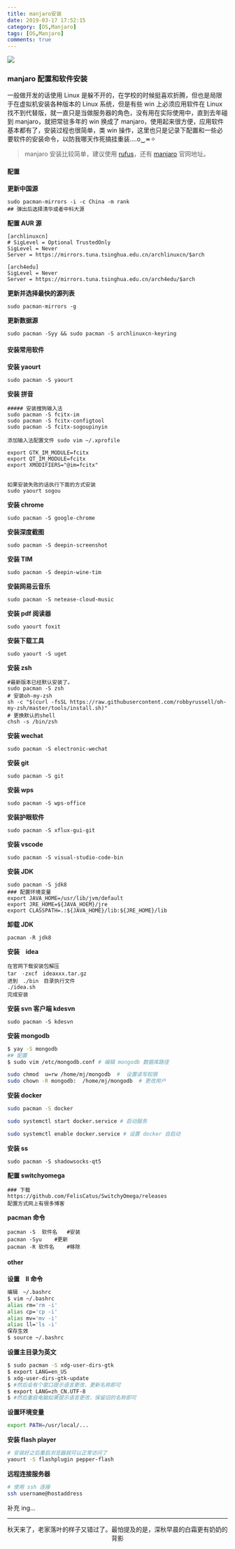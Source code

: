 ```yaml
---
title: manjaro安装
date: 2019-03-17 17:52:15
category: [OS,Manjaro]
tags: [OS,Manjaro]
comments: true
---
```


![](manjaro安装/manjaro.png)

### manjaro 配置和软件安装

一般做开发的话使用 Linux 是躲不开的，在学校的时候挺喜欢折腾，但也是局限于在虚拟机安装各种版本的 Linux 系统，但是有些 win 上必须应用软件在 Linux 找不到代替版，就一直只是当做服务器的角色，没有用在实际使用中，直到去年碰到 manjaro，就把常驻多年的 win 换成了 manjaro，使用起来很方便，应用软件基本都有了，安装过程也很简单，类 win 操作，这里也只是记录下配置和一些必要软件的安装命令，以防我哪天作死搞挂重装....o‿≖✧

<!-- more -->

> manjaro 安装比较简单，建议使用 [rufus](https://rufus.ie/)，还有 [manjaro](https://manjaro.org/) 官网地址。

#### 配置

**更新中国源**

```
sudo pacman-mirrors -i -c China -m rank
## 弹出后选择清华或者中科大源
```

**配置 AUR 源**

```
[archlinuxcn]
# SigLevel = Optional TrustedOnly
SigLevel = Never
Server = https://mirrors.tuna.tsinghua.edu.cn/archlinuxcn/$arch

[arch4edu]
SigLevel = Never
Server = https://mirrors.tuna.tsinghua.edu.cn/arch4edu/$arch
```

**更新并选择最快的源列表**

```
sudo pacman-mirrors -g 
```

**更新数据源**

```
sudo pacman -Syy && sudo pacman -S archlinuxcn-keyring
```

#### 安装常用软件

**安装 yaourt**

```
sudo pacman -S yaourt
```
**安装 拼音**

```
##### 安装搜狗输入法
sudo pacman -S fcitx-im
sudo pacman -S fcitx-configtool
sudo pacman -S fcitx-sogoupinyin

添加输入法配置文件 sudo vim ~/.xprofile

export GTK_IM_MODULE=fcitx
export QT_IM_MODULE=fcitx
export XMODIFIERS="@im=fcitx"


如果安装失败的话执行下面的方式安装
sudo yaourt sogou
```

**安装 chrome**

```
sudo pacman -S google-chrome
```

**安装深度截图**

```
sudo pacman -S deepin-screenshot
```

**安装 TIM**

```
sudo pacman -S deepin-wine-tim
```

**安装网易云音乐**

```
sudo pacman -S netease-cloud-music
```

**安装 pdf 阅读器**

```
sudo yaourt foxit
```

**安装下载工具**

```
sudo yaourt -S uget 
```

**安装 zsh**

```
#最新版本已经默认安装了。
sudo pacman -S zsh
# 安装oh-my-zsh
sh -c "$(curl -fsSL https://raw.githubusercontent.com/robbyrussell/oh-my-zsh/master/tools/install.sh)"
# 更换默认的shell
chsh -s /bin/zsh
```
**安装 wechat**

```
sudo pacman -S electronic-wechat	
```

**安装 git**

```
sudo pacman -S git
```

**安装 wps**

```
sudo pacman -S wps-office

```

**安装护眼软件**

```
sudo pacman -S xflux-gui-git
```

**安装 vscode**

```
sudo pacman -S visual-studio-code-bin
```

**安装 JDK**

```
sudo pacman -S jdk8
### 配置环境变量
export JAVA_HOME=/usr/lib/jvm/default
export JRE_HOME=${JAVA_HOEM}/jre
export CLASSPATH=.:${JAVA_HOME}/lib:${JRE_HOME}/lib 
```

**卸载 JDK**
```
pacman -R jdk8
```

**安装　idea**

```
在官网下载安装包解压
tar　-zxcf　ideaxxx.tar.gz
进到　./bin　目录执行文件
./idea.sh
完成安装
```

**安装 svn 客户端 kdesvn**
```
sudo pacman -S kdesvn
```
**安装 mongodb**
``` bash
$ yay -S mongodb
## 配置
$ sudo vim /etc/mongodb.conf # 编辑 mongodb 数据库路径

sudo chmod  u=rw /home/mj/mongodb  #  设置读写权限
sudo chown -R mongodb:  /home/mj/mongodb  # 更改用户

```
**安装 docker**
``` bash
sudo pacman -S docker

sudo systemctl start docker.service # 启动服务 

sudo systemctl enable docker.service # 设置 docker 自启动

```


**安装 ss**

```
sudo pacman -S shadowsocks-qt5
```

**配置 switchyomega**

```
### 下载
https://github.com/FelisCatus/SwitchyOmega/releases 
配置方式网上有很多博客

```

**pacman 命令**

```
pacman -S  软件名   #安装
pacman -Syu    #更新
pacman -R 软件名    #移除
```

#### other

**设置　ll 命令**

``` bash
编辑　~/.bashrc
$ vim ~/.bashrc
alias rm='rm -i'
alias cp='cp -i'
alias mv='mv -i'
alias ll='ls -i'
保存生效　
$ source ~/.bashrc
```

**设置主目录为英文**

``` bash
$ sudo pacman -S xdg-user-dirs-gtk
$ export LANG=en_US
$ xdg-user-dirs-gtk-update
$ #然后会有个窗口提示语言更改，更新名称即可
$ export LANG=zh_CN.UTF-8
$ #然后重启电脑如果提示语言更改，保留旧的名称即可
```

**设置环境变量**

``` bash
export PATH=/usr/local/...
```

**安装 flash player**

```bash
# 安装好之后重启浏览器就可以正常访问了
yaourt -S flashplugin pepper-flash
```

**远程连接服务器**
```bash
# 使用 ssh 连接
ssh username@hostaddress
```
补充 ing...

***

<center>秋天来了，老家落叶的样子又错过了。最怕提及的是，深秋早晨的白霜更有奶奶的背影</center>